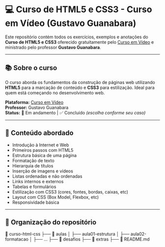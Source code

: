 # 💻 Curso de HTML5 e CSS3 - Curso em Vídeo (Gustavo Guanabara)

Este repositório contém todos os exercícios, exemplos e anotações do **Curso de HTML5 e CSS3** oferecido gratuitamente pelo [Curso em Vídeo](https://www.cursoemvideo.com/) e ministrado pelo professor **Gustavo Guanabara**.

---

## 📚 Sobre o curso

O curso aborda os fundamentos da construção de páginas web utilizando **HTML5** para a marcação de conteúdo e **CSS3** para estilização. Ideal para quem está começando no desenvolvimento web.

**Plataforma:** [Curso em Vídeo](https://www.cursoemvideo.com/)  
**Professor:** Gustavo Guanabara  
**Status:** 📘 Em andamento | ✅ Concluído *(escolha conforme seu caso)*

---

## 🧠 Conteúdo abordado

- Introdução à Internet e Web
- Primeiros passos com HTML5
- Estrutura básica de uma página
- Formatação de texto
- Hierarquia de títulos
- Inserção de imagens e vídeos
- Listas ordenadas e não ordenadas
- Links internos e externos
- Tabelas e formulários
- Estilização com CSS3 (cores, fontes, bordas, caixas, etc)
- Layout com CSS (Box Model, Flexbox, etc)
- Responsividade básica

---

## 📁 Organização do repositório

📂 curso-html-css
├── 📁 aulas
│ ├── aula01-estrutura
│ ├── aula02-formatacao
│ ├── ...
├── 📁 desafios
├── 📁 extras
├── 📄 README.md